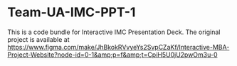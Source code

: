 # Team-UA-IMC-PPT-1
This is a code bundle for Interactive IMC Presentation Deck. The original project is available at https://www.figma.com/make/JhBkokRVvyeYs2SvpCZaKf/Interactive-MBA-Project-Website?node-id=0-1&amp;p=f&amp;t=CpiH5U0jU2pwOm3u-0
